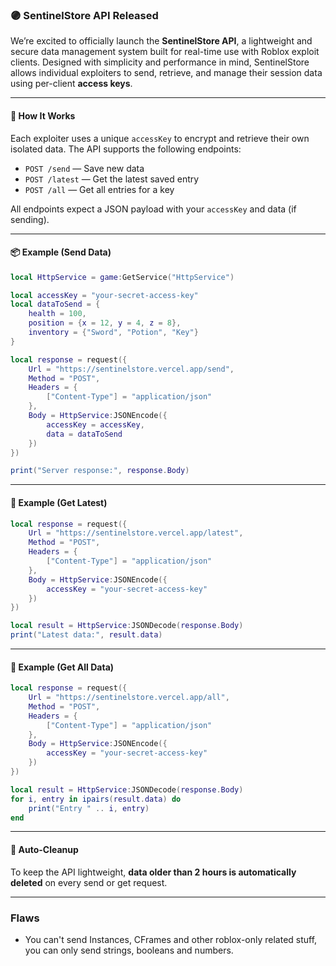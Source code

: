 ### 🟣 **SentinelStore API Released**

We’re excited to officially launch the **SentinelStore API**, a lightweight and secure data management system built for real-time use with Roblox exploit clients. Designed with simplicity and performance in mind, SentinelStore allows individual exploiters to send, retrieve, and manage their session data using per-client **access keys**.

---

#### 🔐 How It Works

Each exploiter uses a unique `accessKey` to encrypt and retrieve their own isolated data. The API supports the following endpoints:

* `POST /send` — Save new data
* `POST /latest` — Get the latest saved entry
* `POST /all` — Get all entries for a key

All endpoints expect a JSON payload with your `accessKey` and data (if sending).

---

#### 📦 Example (Send Data)

```lua
local HttpService = game:GetService("HttpService")

local accessKey = "your-secret-access-key"
local dataToSend = {
    health = 100,
    position = {x = 12, y = 4, z = 8},
    inventory = {"Sword", "Potion", "Key"}
}

local response = request({
    Url = "https://sentinelstore.vercel.app/send",
    Method = "POST",
    Headers = {
        ["Content-Type"] = "application/json"
    },
    Body = HttpService:JSONEncode({
        accessKey = accessKey,
        data = dataToSend
    })
})

print("Server response:", response.Body)
```

---

#### 🧠 Example (Get Latest)

```lua
local response = request({
    Url = "https://sentinelstore.vercel.app/latest",
    Method = "POST",
    Headers = {
        ["Content-Type"] = "application/json"
    },
    Body = HttpService:JSONEncode({
        accessKey = "your-secret-access-key"
    })
})

local result = HttpService:JSONDecode(response.Body)
print("Latest data:", result.data)
```

---

#### 📜 Example (Get All Data)

```lua
local response = request({
    Url = "https://sentinelstore.vercel.app/all",
    Method = "POST",
    Headers = {
        ["Content-Type"] = "application/json"
    },
    Body = HttpService:JSONEncode({
        accessKey = "your-secret-access-key"
    })
})

local result = HttpService:JSONDecode(response.Body)
for i, entry in ipairs(result.data) do
    print("Entry " .. i, entry)
end
```

---

#### 🧹 Auto-Cleanup

To keep the API lightweight, **data older than 2 hours is automatically deleted** on every send or get request.

---

### Flaws
- You can't send Instances, CFrames and other roblox-only related stuff, you can only send strings, booleans and numbers.
